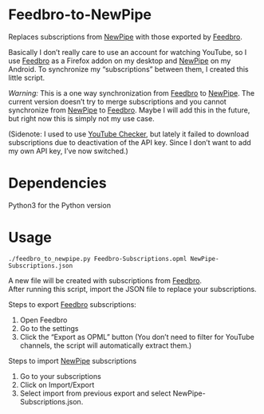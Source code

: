 # Feedbro-to-NewPipe
 Replaces subscriptions from [NewPipe](https://newpipe.schabi.org/) with those exported by [Feedbro](https://nodetics.com/feedbro/).  

Basically I don’t really care to use an account for watching YouTube, so I use [Feedbro](https://nodetics.com/feedbro/) as a Firefox addon on my desktop and [NewPipe](https://newpipe.schabi.org/) on my Android. To synchronize my “subscriptions” between them, I created this little script.  

*Warning:* This is a one way synchronization from [Feedbro](https://nodetics.com/feedbro/) to [NewPipe](https://newpipe.schabi.org/). The current version doesn’t try to merge subscriptions and you cannot synchronize from [NewPipe](https://newpipe.schabi.org/) to [Feedbro](https://nodetics.com/feedbro/). Maybe I will add this in the future, but right now this is simply not my use case.  

(Sidenote: I used to use [YouTube Checker](https://github.com/XrXr/YoutubeSubscriptionChecker), but lately it failed to download subscriptions due to deactivation of the API key. Since I don’t want to add my own API key, I’ve now switched.)  

# Dependencies
Python3 for the Python version

# Usage
`./feedbro_to_newpipe.py Feedbro-Subscriptions.opml NewPipe-Subscriptions.json`  

A new file will be created with subscriptions from [Feedbro](https://nodetics.com/feedbro/).  
After running this script, import the JSON file to replace your subscriptions.  

Steps to export [Feedbro](https://nodetics.com/feedbro/) subscriptions:
1. Open Feedbro
2. Go to the settings
3. Click the “Export as OPML” button
(You don’t need to filter for YouTube channels, the script will automatically extract them.)  

Steps to import [NewPipe](https://newpipe.schabi.org/) subscriptions
1. Go to your subscriptions
2. Click on Import/Export
3. Select import from previous export and select NewPipe-Subscriptions.json.
